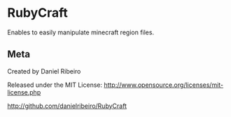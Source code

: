 RubyCraft
==============

Enables to easily manipulate minecraft region files.


Meta
----

Created by Daniel Ribeiro

Released under the MIT License: http://www.opensource.org/licenses/mit-license.php

http://github.com/danielribeiro/RubyCraft
